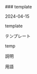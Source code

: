 <article id='template'>
### template

<p class="st_update_header">2024-04-15</p>

<p class="st_name_header_en">template</p>
<p class="st_name_header_jp">テンプレート</p>
<p class="st_name_header_abbreviation">temp</p>


<div class="article_explanation">
説明
</div>


<p class="st_name_header_synonyms">用語</p>


</article>
